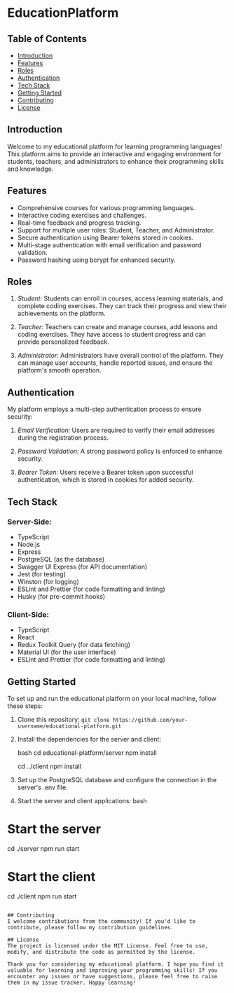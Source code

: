 # EducationPlatform

## Table of Contents

- [Introduction](#introduction)
- [Features](#features)
- [Roles](#roles)
- [Authentication](#authentication)
- [Tech Stack](#tech-stack)
- [Getting Started](#getting-started)
- [Contributing](#contributing)
- [License](#license)

## Introduction

Welcome to my educational platform for learning programming languages! This platform aims to provide an interactive and engaging environment for students, teachers, and administrators to enhance their programming skills and knowledge.

## Features

- Comprehensive courses for various programming languages.
- Interactive coding exercises and challenges.
- Real-time feedback and progress tracking.
- Support for multiple user roles: Student, Teacher, and Administrator.
- Secure authentication using Bearer tokens stored in cookies.
- Multi-stage authentication with email verification and password validation.
- Password hashing using bcrypt for enhanced security.

## Roles

1. *Student:* Students can enroll in courses, access learning materials, and complete coding exercises. They can track their progress and view their achievements on the platform.

2. *Teacher:* Teachers can create and manage courses, add lessons and coding exercises. They have access to student progress and can provide personalized feedback.

3. *Administrator:* Administrators have overall control of the platform. They can manage user accounts, handle reported issues, and ensure the platform's smooth operation.

## Authentication

My platform employs a multi-step authentication process to ensure security:

1. *Email Verification:* Users are required to verify their email addresses during the registration process.

2. *Password Validation:* A strong password policy is enforced to enhance security.

3. *Bearer Token:* Users receive a Bearer token upon successful authentication, which is stored in cookies for added security.

## Tech Stack

### Server-Side:

- TypeScript
- Node.js
- Express
- PostgreSQL (as the database)
- Swagger UI Express (for API documentation)
- Jest (for testing)
- Winston (for logging)
- ESLint and Prettier (for code formatting and linting)
- Husky (for pre-commit hooks)

### Client-Side:

- TypeScript
- React
- Redux Toolkit Query (for data fetching)
- Material UI (for the user interface)
- ESLint and Prettier (for code formatting and linting)

## Getting Started

To set up and run the educational platform on your local machine, follow these steps:

1. Clone this repository: `git clone https://github.com/your-username/educational-platform.git`

2. Install the dependencies for the server and client:

   bash
   cd educational-platform/server
   npm install

   cd ../client
   npm install
3. Set up the PostgreSQL database and configure the connection in the server's .env file.

4. Start the server and client applications:
bash
# Start the server
cd ./server
npm run start

# Start the client
cd ./client
npm run start
```

## Contributing
I welcome contributions from the community! If you'd like to contribute, please follow my contribution guidelines.

## License
The project is licensed under the MIT License. Feel free to use, modify, and distribute the code as permitted by the license.

Thank you for considering my educational platform. I hope you find it valuable for learning and improving your programming skills! If you encounter any issues or have suggestions, please feel free to raise them in my issue tracker. Happy learning!
